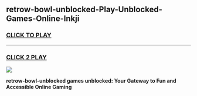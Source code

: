 
## retrow-bowl-unblocked-Play-Unblocked-Games-Online-lnkji
<h3>
<a href="https://premium76.site?title=retrow-bowl-unblocked&ref=25A">CLICK TO PLAY</a></h3>
<hr>

<h3>
<a href="https://premium76.site?title=retrow-bowl-unblocked&ref=25A">CLICK 2 PLAY</a>
  
</h3>

<a href="https://premium76.site?title=retrow-bowl-unblocked&ref=25A"><img src="https://clearcache.store/games.png"></a>


**retrow-bowl-unblocked games unblocked: Your Gateway to Fun and Accessible Online Gaming**

